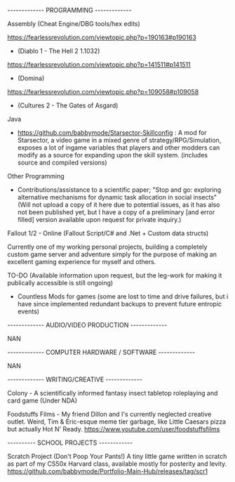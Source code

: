 ------------- PROGRAMMING -------------

Assembly (Cheat Engine/DBG tools/hex edits)

https://fearlessrevolution.com/viewtopic.php?p=190163#p190163 
 - (Diablo 1 - The Hell 2 1.1032)

https://fearlessrevolution.com/viewtopic.php?p=141511#p141511 
 - (Domina)

https://fearlessrevolution.com/viewtopic.php?p=109058#p109058 
 - (Cultures 2 - The Gates of Asgard)

Java

 - https://github.com/babbymode/Starsector-Skillconfig : A mod for Starsector, a video game in a mixed genre of strategy/RPG/Simulation, exposes a lot of ingame variables that players and other modders can modify as a source for expanding upon the skill system. (includes source and compiled versions)


Other Programming

 - Contributions/assistance to a scientific paper; "Stop and go: exploring alternative mechanisms for dynamic task allocation in social insects" (Will not upload a copy of it here due to potential issues, as it has also not been published yet, but I have a copy of a preliminary [and error filled] version available upon request for private inquiry.)

Fallout 1/2 - Online (Fallout Script/C# and .Net + Custom data structs)

Currently one of my working personal projects, building a completely custom game server and adventure simply for the purpose of making an excellent gaming experience for myself and others.


TO-DO (Available information upon request, but the leg-work for making it publically accessible is still ongoing)

- Countless Mods for games (some are lost to time and drive failures, but i have since implemented redundant backups to prevent future entropic events)

------------- AUDIO/VIDEO PRODUCTION -------------

NAN

------------- COMPUTER HARDWARE / SOFTWARE -------------

NAN

------------- WRITING/CREATIVE -------------

Colony - A scientifically informed fantasy insect tabletop roleplaying and card game (Under NDA)

Foodstuffs Films - My friend Dillon and I's currently neglected creative outlet. Weird, Tim & Eric-esque meme tier garbage, like Little Caesars pizza but actually Hot N' Ready.
https://www.youtube.com/user/foodstuffsfilms

---------- SCHOOL PROJECTS ------------

Scratch Project (Don't Poop Your Pants!)
A tiny little game written in scratch as part of my CS50x Harvard class, available mostly for posterity and levity.
https://github.com/babbymode/Portfolio-Main-Hub/releases/tag/scr1

